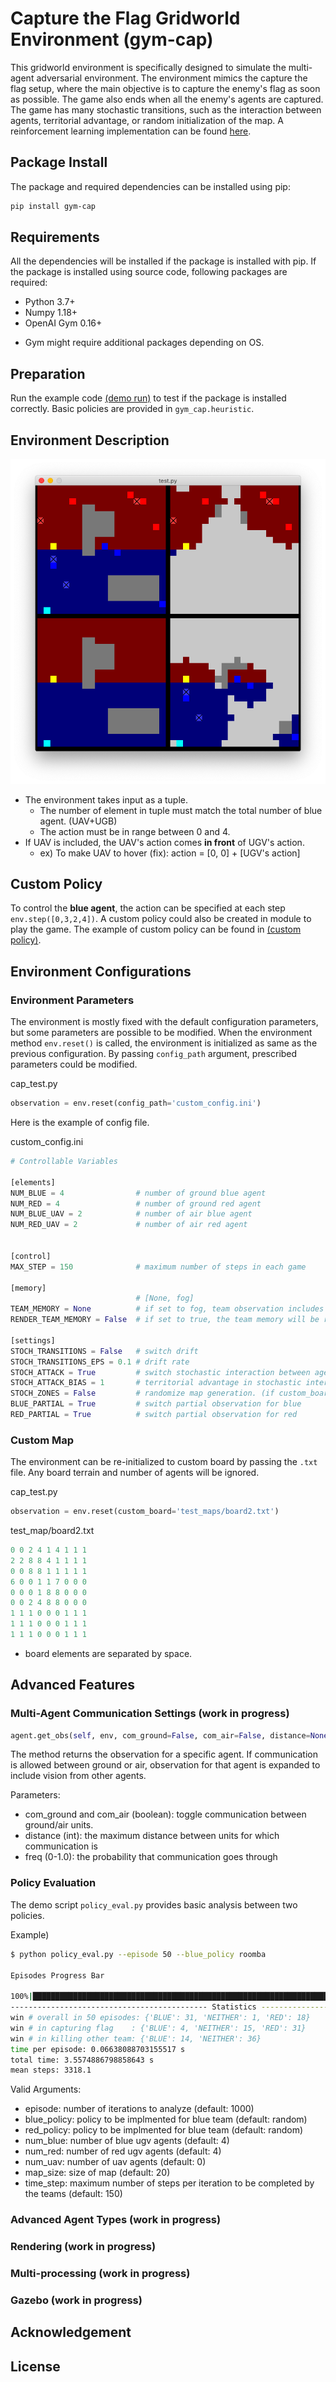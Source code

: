 # Capture the Flag Gridworld Environment (gym-cap)

This gridworld environment is specifically designed to simulate the multi-agent adversarial environment.
The environment mimics the capture the flag setup, where the main objective is to capture the enemy's flag as soon as possible.
The game also ends when all the enemy's agents are captured.
The game has many stochastic transitions, such as the interaction between agents, territorial advantage, or random initialization of the map.
A reinforcement learning implementation can be found [here](https://github.com/raide-project/ctf_RL).

## Package Install

The package and required dependencies can be installed using pip:

``` sh
pip install gym-cap
```

## Requirements

All the dependencies will be installed if the package is installed with pip.
If the package is installed using source code, following packages are required:

- Python 3.7+
- Numpy 1.18+
- OpenAI Gym 0.16+

* Gym might require additional packages depending on OS.

## Preparation

Run the example code [(demo run)](demo/test.py) to test if the package is installed correctly.
Basic policies are provided in `gym_cap.heuristic`.

## Environment Description

![Rendering Example](figures/rendering_example.png)

- The environment takes input as a tuple.
    - The number of element in tuple must match the total number of blue agent. (UAV+UGB)
    - The action must be in range between 0 and 4.
- If UAV is included, the UAV's action comes __in front__ of UGV's action.
    - ex) To make UAV to hover (fix): action = [0, 0] + [UGV's action]

## Custom Policy

To control the __blue agent__, the action can be specified at each step `env.step([0,3,2,4])`.
A custom policy could also be created in module to play the game. 
The example of custom policy can be found in [(custom policy)](demo/demo_policy.py).

## Environment Configurations

### Environment Parameters

The environment is mostly fixed with the default configuration parameters, but some parameters are possible to be modified.
When the environment method `env.reset()` is called, the environment is initialized as same as the previous configuration.
By passing `config_path` argument, prescribed parameters could be modified.

cap_test.py
``` py
observation = env.reset(config_path='custom_config.ini')
```

Here is the example of config file.

custom_config.ini
``` py
# Controllable Variables

[elements]
NUM_BLUE = 4                # number of ground blue agent
NUM_RED = 4                 # number of ground red agent
NUM_BLUE_UAV = 2            # number of air blue agent
NUM_RED_UAV = 2             # number of air red agent


[control]
MAX_STEP = 150              # maximum number of steps in each game

[memory]
                            # [None, fog]
TEAM_MEMORY = None          # if set to fog, team observation includes previously visited static environment
RENDER_TEAM_MEMORY = False  # if set to true, the team memory will be rendered

[settings]
STOCH_TRANSITIONS = False   # switch drift
STOCH_TRANSITIONS_EPS = 0.1 # drift rate
STOCH_ATTACK = True         # switch stochastic interaction between agents
STOCH_ATTACK_BIAS = 1       # territorial advantage in stochastic interaction
STOCH_ZONES = False         # randomize map generation. (if custom_board is give, this parameter is ignored)
BLUE_PARTIAL = True         # switch partial observation for blue
RED_PARTIAL = True          # switch partial observation for red
```

### Custom Map

The environment can be re-initialized to custom board by passing the `.txt` file.
Any board terrain and number of agents will be ignored.

cap_test.py
```py
observation = env.reset(custom_board='test_maps/board2.txt')
```

test_map/board2.txt
```py
0 0 2 4 1 4 1 1 1
2 2 8 8 4 1 1 1 1
0 0 8 8 1 1 1 1 1
6 0 0 1 1 7 0 0 0
0 0 0 1 8 8 0 0 0
0 0 2 4 8 8 0 0 0
1 1 1 0 0 0 1 1 1
1 1 1 0 0 0 1 1 1
1 1 1 0 0 0 1 1 1
```

* board elements are separated by space.

## Advanced Features

### Multi-Agent Communication Settings (work in progress)

```py
agent.get_obs(self, env, com_ground=False, com_air=False, distance=None, freq=1.0, *args)
```

The method returns the observation for a specific agent. If communication is allowed between ground or air, observation for that agent is expanded to include vision from other agents.

Parameters:

- com_ground and com_air (boolean): toggle communication between ground/air units. 
- distance (int): the maximum distance between units for which communication is  
- freq (0-1.0): the probability that communication goes through    

### Policy Evaluation

The demo script `policy_eval.py` provides basic analysis between two policies.

Example)
```bash
$ python policy_eval.py --episode 50 --blue_policy roomba

Episodes Progress Bar

100%|██████████████████████████████████████████████████████████████████████████████████| 50/50 [00:03<00:00, 14.66it/s]
-------------------------------------------- Statistics --------------------------------------
win # overall in 50 episodes: {'BLUE': 31, 'NEITHER': 1, 'RED': 18}
win # in capturing flag    : {'BLUE': 4, 'NEITHER': 15, 'RED': 31}
win # in killing other team: {'BLUE': 14, 'NEITHER': 36}
time per episode: 0.06638088703155517 s
total time: 3.5574886798858643 s
mean steps: 3318.1
```

Valid Arguments:

- episode: number of iterations to analyze (default: 1000)
- blue_policy: policy to be implmented for blue team (default: random)
- red_policy: policy to be implmented for blue team (default: random)
- num_blue: number of blue ugv agents (default: 4)
- num_red: number of red ugv agents (default: 4)
- num_uav: number of uav agents (default: 0)
- map_size: size of map (default: 20)
- time_step: maximum number of steps per iteration to be completed by the teams (default: 150)


### Advanced Agent Types (work in progress)

### Rendering (work in progress)

### Multi-processing (work in progress)

### Gazebo (work in progress)

## Acknowledgement

## License
